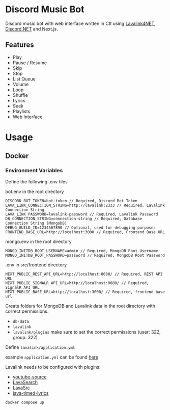 # Discord Music Bot

Discord music bot with web interface written in C# using [Lavalink4NET](https://github.com/angelobreuer/Lavalink4NET), [Discord.NET](https://github.com/discord-net/Discord.Net) and Next.js.

## Features
- Play
- Pause / Resume
- Skip
- Stop
- List Queue
- Volume
- Loop
- Shuffle
- Lyrics
- Seek
- Playlists
- Web Interface

# Usage

## Docker

### Environment Variables

Define the following .env files

bot.env in the root directory
```
DISCORD_BOT_TOKEN=bot-token // Required, Discord Bot Token
LAVA_LINK_CONNECTION_STRING=http://lavalink:2333 // Required, Lavalink Connection String
LAVA_LINK_PASSWORD=lavalink-password // Required, Lavalink Password
DB_CONNECTION_STRING=connection-string // Required, Database Connection String (MongoDB)
DEBUG_GUILD_ID=1234567890 // Optional, used for debugging purposes
FRONTEND_BASE_URL=http://localhost:3000 // Required, Frontend Base URL
```

mongo.env in the root directory
```
MONGO_INITDB_ROOT_USERNAME=admin // Required, MongoDB Root Username
MONGO_INITDB_ROOT_PASSWORD=password // Required, MongoDB Root Password
```

.env in src/frontend directory
```
NEXT_PUBLIC_REST_API_URL=http://localhost:8080/ // Required, REST API URL
NEXT_PUBLIC_SIGNALR_API_URL=http://localhost:8080/ // Required, SignalR API URL
NEXT_PUBLIC_BASE_URL=http://localhost:3000/ // Required, frontend base url
```

Create folders for MongoDB and Lavalink data in the root directory with correct permissions.
- `db-data`
- `lavalink`
- `lavalink/plugins` make sure to set the correct permissions (user: 322, group: 322)

Define `lavalink/application.yml`

example `application.yml` can be found [here](lavalink/example.application.yml)

Lavalink needs to be configured with plugins:
- [youtube-source](https://github.com/lavalink-devs/youtube-source)
- [LavaSearch](https://github.com/topi314/LavaSearch)
- [LavaSrc](https://github.com/topi314/LavaSrc)
- [java-timed-lyrics](https://github.com/DuncteBot/java-timed-lyrics)


`docker compose up`
